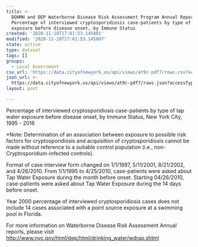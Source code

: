 ```yaml
---
title: >-
  DOHMH and DEP Waterborne Disease Risk Assessment Program Annual Report Data
  Percentage of interviewed cryptosporidiosis case-patients by type of tap water
  exposure before disease onset, by Immune Status
created: '2020-11-10T17:01:53.145801'
modified: '2020-11-10T17:01:53.145807'
state: active
type: dataset
tags: []
groups:
  - Local Government
csv_url: 'https://data.cityofnewyork.us/api/views/at9c-pdf7/rows.csv?accessType=DOWNLOAD'
json_url: >-
  https://data.cityofnewyork.us/api/views/at9c-pdf7/rows.json?accessType=DOWNLOAD
layout: post

---
```

Percentage of interviewed cryptosporidiosis case-patients by type of tap water exposure before disease onset, by Immune Status, New York City, 1995 - 2016 

*Note: Determination of an association between exposure to possible risk factors for cryptosporidiosis and acquisition of cryptosporidiosis cannot be made without reference to a suitable control population (i.e., non-Cryptosporidium-infected controls).

Format of case interview form changed on 1/1/1997, 5/11/2001, 8/21/2002, and 4/26/2010.
From 1/1/1995 to 4/25/2010, case-patients were asked about Tap Water Exposure during the month before onset.  Starting 04/26/2010, case-patients were asked about Tap Water Exposure during the 14 days before onset.

Year 2000 percentage of interviewed cryptosporidiosis cases does not include 14 cases associated with a point source exposure at a swimming pool in Florida.

For more information on Waterborne Disease Risk Assessment Annual reports, please visit http://www.nyc.gov/html/dep/html/drinking_water/wdrap.shtml
